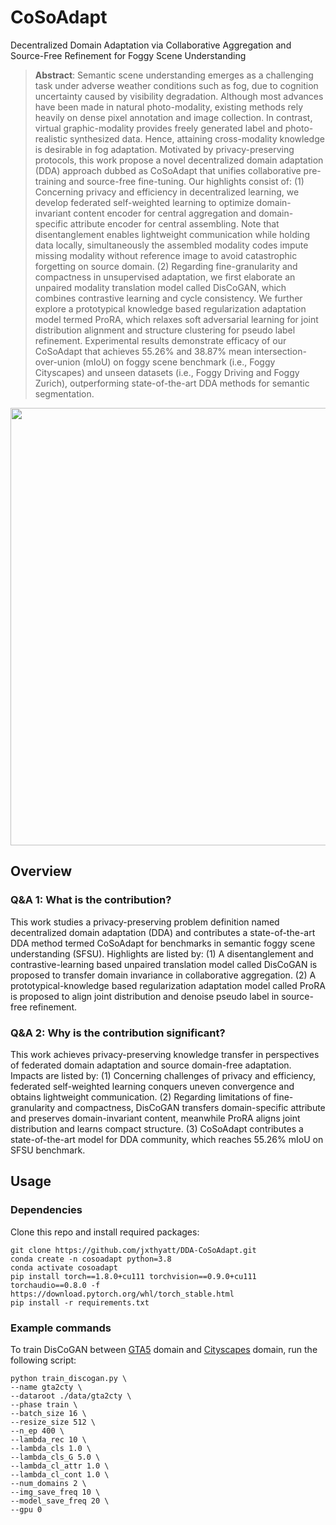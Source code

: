 # CoSoAdapt
Decentralized Domain Adaptation via Collaborative Aggregation and Source-Free Refinement for Foggy Scene Understanding

> **Abstract**:
> Semantic scene understanding emerges as a challenging task under adverse weather conditions such as fog, due to cognition uncertainty caused by visibility degradation. Although most advances have been made in natural photo-modality, existing methods rely heavily on dense pixel annotation and image collection. In contrast, virtual graphic-modality provides freely generated label and photo-realistic synthesized data. Hence, attaining cross-modality knowledge is desirable in fog adaptation. Motivated by privacy-preserving protocols, this work propose a novel decentralized domain adaptation (DDA) approach dubbed as CoSoAdapt that unifies collaborative pre-training and source-free fine-tuning. Our highlights consist of: (1) Concerning privacy and efficiency in decentralized learning, we develop federated self-weighted learning to optimize domain-invariant content encoder for central aggregation and domain-specific attribute encoder for central assembling. Note that disentanglement enables lightweight communication while holding data locally, simultaneously the assembled modality codes impute missing modality without reference image to avoid catastrophic forgetting on source domain. (2) Regarding fine-granularity and compactness in unsupervised adaptation, we first elaborate an unpaired modality translation model called DisCoGAN, which combines contrastive learning and cycle consistency. We further explore a prototypical knowledge based regularization adaptation model termed ProRA, which relaxes soft adversarial learning for joint distribution alignment and structure clustering for pseudo label refinement. Experimental results demonstrate efficacy of our CoSoAdapt that achieves 55.26% and 38.87% mean intersection-over-union (mIoU) on foggy scene benchmark (i.e., Foggy Cityscapes) and unseen datasets (i.e., Foggy Driving and Foggy Zurich), outperforming state-of-the-art DDA methods for semantic segmentation.
<p align="center">
<img src="assets/fig1.png" width="700px"/></p>

## Overview
### Q&A 1: What is the contribution?
This work studies a privacy-preserving problem definition named decentralized domain adaptation (DDA) and contributes a state-of-the-art DDA method termed CoSoAdapt for benchmarks in semantic foggy scene understanding (SFSU). Highlights are listed by: (1) A disentanglement and contrastive-learning based unpaired translation model called DisCoGAN is proposed to transfer domain invariance in collaborative aggregation. (2) A prototypical-knowledge based regularization adaptation model called ProRA is proposed to align joint distribution and denoise pseudo label in source-free refinement.

### Q&A 2: Why is the contribution significant?
This work achieves privacy-preserving knowledge transfer in perspectives of federated domain adaptation and source domain-free adaptation. Impacts are listed by: (1) Concerning challenges of privacy and efficiency, federated self-weighted learning conquers uneven convergence and obtains lightweight communication. (2) Regarding limitations of fine-granularity and compactness, DisCoGAN transfers domain-specific attribute and preserves domain-invariant content, meanwhile ProRA aligns joint distribution and learns compact structure. (3) CoSoAdapt contributes a state-of-the-art model for DDA community, which reaches 55.26% mIoU on SFSU benchmark.

## Usage

### Dependencies
Clone this repo and install required packages:
```
git clone https://github.com/jxthyatt/DDA-CoSoAdapt.git
conda create -n cosoadapt python=3.8
conda activate cosoadapt
pip install torch==1.8.0+cu111 torchvision==0.9.0+cu111 torchaudio==0.8.0 -f https://download.pytorch.org/whl/torch_stable.html
pip install -r requirements.txt
```

### Example commands
To train DisCoGAN between [GTA5](https://download.visinf.tu-darmstadt.de/data/from_games/) domain and [Cityscapes](https://www.cityscapes-dataset.com/) domain, run the following script:
```
python train_discogan.py \
--name gta2cty \
--dataroot ./data/gta2cty \
--phase train \
--batch_size 16 \
--resize_size 512 \
--n_ep 400 \
--lambda_rec 10 \
--lambda_cls 1.0 \
--lambda_cls_G 5.0 \
--lambda_cl_attr 1.0 \
--lambda_cl_cont 1.0 \
--num_domains 2 \
--img_save_freq 10 \
--model_save_freq 20 \
--gpu 0
```




